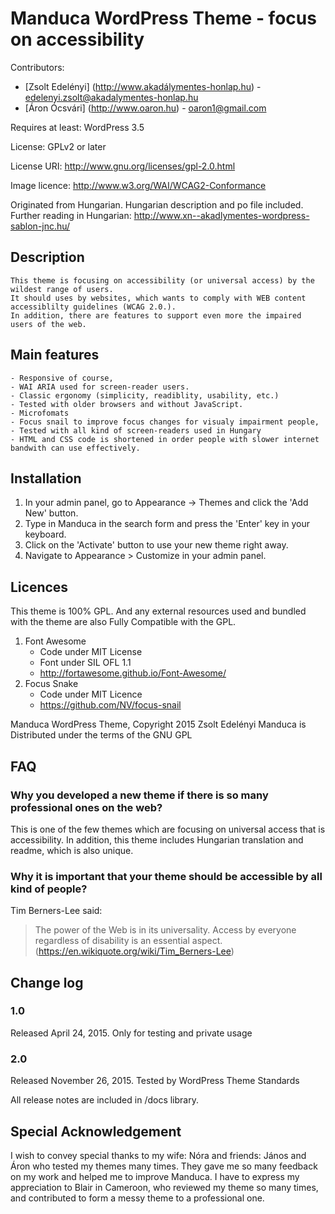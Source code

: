 # Manduca WordPress Theme - focus on accessibility
Contributors: 
- [Zsolt Edelényi] (http://www.akadálymentes-honlap.hu) - edelenyi.zsolt@akadalymentes-honlap.hu
- [Áron Ócsvári] (http://www.oaron.hu) - oaron1@gmail.com

Requires at least: WordPress 3.5

License: GPLv2 or later

License URI: http://www.gnu.org/licenses/gpl-2.0.html

Image licence: http://www.w3.org/WAI/WCAG2-Conformance

Originated from  Hungarian. Hungarian description and po file included.
Further reading in Hungarian: http://www.xn--akadlymentes-wordpress-sablon-jnc.hu/


## Description
    This theme is focusing on accessibility (or universal access) by the wildest range of users. 
    It should uses by websites, which wants to comply with WEB content accessiblilty guidelines (WCAG 2.0.). 
    In addition, there are features to support even more the impaired users of the web. 

## Main features

    - Responsive of course,
    - WAI ARIA used for screen-reader users.
    - Classic ergonomy (simplicity, readiblity, usability, etc.)
    - Tested with older browsers and without JavaScript.
    - Microfomats
    - Focus snail to improve focus changes for visualy impairment people,
    - Tested with all kind of screen-readers used in Hungary
    - HTML and CSS code is shortened in order people with slower internet bandwith can use effectively. 

## Installation

1. In your admin panel, go to Appearance -> Themes and click the 'Add New' button.
2. Type in Manduca in the search form and press the 'Enter' key in your keyboard.
3. Click on the 'Activate' button to use your new theme right away.
4. Navigate to Appearance > Customize in your admin panel.

## Licences

This theme is 100% GPL. And any external resources used and bundled with the theme are also Fully Compatible with the GPL.

1. Font Awesome
	- Code under MIT License
	- Font under SIL OFL 1.1 
	- http://fortawesome.github.io/Font-Awesome/
2. Focus Snake
    - Code under MIT Licence
    - https://github.com/NV/focus-snail

Manduca WordPress Theme, Copyright 2015 Zsolt Edelényi 
Manduca is Distributed under the terms of the GNU GPL

## FAQ

### Why you developed a new theme if there is so many professional ones on the web?
This is one of the few themes which are focusing on universal access that is accessibility. In addition, this theme includes Hungarian translation and readme, which is also unique. 
### Why it is important that your theme should be accessible by all kind of people? 
Tim Berners-Lee said:
> The power of the Web is in its universality. Access by everyone regardless of disability is an essential aspect.
(https://en.wikiquote.org/wiki/Tim_Berners-Lee)

## Change log
 
### 1.0
 Released April 24, 2015.
 Only for testing and private usage
 
### 2.0
 Released November 26, 2015. Tested by WordPress Theme Standards
 
 All release notes are included in /docs library.
 
 
## Special Acknowledgement

I wish to convey special thanks to my wife: Nóra and friends: János and Áron who tested my themes many times. They gave me so many feedback on my work and helped me to improve Manduca. 
I have to express my appreciation to Blair in Cameroon, who reviewed my theme so many times,  and contributed to form a messy theme to a professional one.

